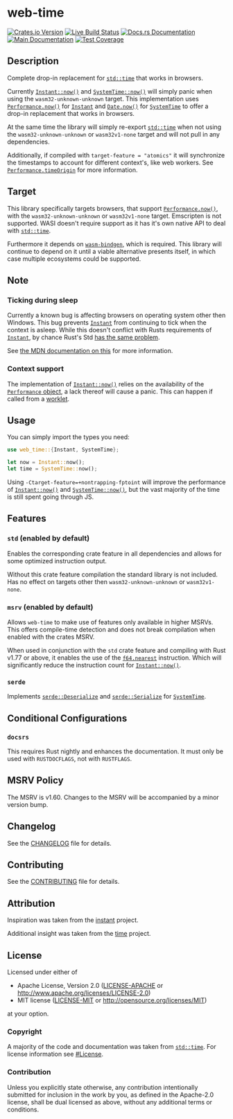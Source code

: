 # web-time

[![Crates.io Version](https://img.shields.io/crates/v/web-time.svg)](https://crates.io/crates/web-time)
[![Live Build Status](https://img.shields.io/github/check-runs/daxpedda/web-time/main?label=CI)](https://github.com/daxpedda/web-time/actions?query=branch%3Amain)
[![Docs.rs Documentation](https://img.shields.io/docsrs/web-time?label=docs.rs)](https://docs.rs/web-time/1.1.0)
[![Main Documentation](https://img.shields.io/github/actions/workflow/status/daxpedda/web-time/coverage-documentation.yaml?branch=main&label=main%20docs)](https://daxpedda.github.io/web-time/doc/web_time)
[![Test Coverage](https://img.shields.io/badge/dynamic/json?url=https%3A%2F%2Fdaxpedda.github.io%2Fweb-time%2Fcoverage%2Fcoverage.json&query=%24.coverage&label=Test%20Coverage)](https://daxpedda.github.io/web-time/coverage)

## Description

Complete drop-in replacement for [`std::time`] that works in browsers.

Currently [`Instant::now()`] and [`SystemTime::now()`] will simply panic when using the
`wasm32-unknown-unknown` target. This implementation uses [`Performance.now()`] for [`Instant`] and
[`Date.now()`] for [`SystemTime`] to offer a drop-in replacement that works in browsers.

At the same time the library will simply re-export [`std::time`] when not using the
`wasm32-unknown-unknown` or `wasm32v1-none` target and will not pull in any dependencies.

Additionally, if compiled with `target-feature = "atomics"` it will synchronize the timestamps to
account for different context's, like web workers. See [`Performance.timeOrigin`] for more
information.

## Target

This library specifically targets browsers, that support [`Performance.now()`], with the
`wasm32-unknown-unknown` or `wasm32v1-none` target. Emscripten is not supported. WASI doesn't
require support as it has it's own native API to deal with [`std::time`].

Furthermore it depends on [`wasm-bindgen`], which is required. This library will continue to depend
on it until a viable alternative presents itself, in which case multiple ecosystems could be
supported.

## Note

### Ticking during sleep

Currently a known bug is affecting browsers on operating system other then Windows. This bug
prevents [`Instant`] from continuing to tick when the context is asleep. While this doesn't conflict
with Rusts requirements of [`Instant`], by chance Rust's Std
[has the same problem](https://github.com/rust-lang/rust/issues/79462).

See
[the MDN documentation on this](https://developer.mozilla.org/en-US/docs/Web/API/Performance/now#ticking_during_sleep)
for more information.

### Context support

The implementation of [`Instant::now()`] relies on the availability of the [`Performance` object], a
lack thereof will cause a panic. This can happen if called from a [worklet].

## Usage

You can simply import the types you need:

```rust
use web_time::{Instant, SystemTime};

let now = Instant::now();
let time = SystemTime::now();
```

Using `-Ctarget-feature=+nontrapping-fptoint` will improve the performance of [`Instant::now()`] and
[`SystemTime::now()`], but the vast majority of the time is still spent going through JS.

## Features

### `std` (enabled by default)

Enables the corresponding crate feature in all dependencies and allows for some optimized
instruction output.

Without this crate feature compilation the standard library is not included. Has no effect on
targets other then `wasm32-unknown-unknown` or `wasm32v1-none`.

### `msrv` (enabled by default)

Allows `web-time` to make use of features only available in higher MSRVs. This offers compile-time
detection and does not break compilation when enabled with the crates MSRV.

When used in conjunction with the `std` crate feature and compiling with Rust v1.77 or above, it
enables the use of the [`f64.nearest`] instruction. Which will significantly reduce the instruction
count for [`Instant::now()`].

### `serde`

Implements [`serde::Deserialize`] and [`serde::Serialize`] for [`SystemTime`].

## Conditional Configurations

### `docsrs`

This requires Rust nightly and enhances the documentation. It must only be used with `RUSTDOCFLAGS`,
not with `RUSTFLAGS`.

## MSRV Policy

The MSRV is v1.60. Changes to the MSRV will be accompanied by a minor version bump.

## Changelog

See the [CHANGELOG] file for details.

## Contributing

See the [CONTRIBUTING] file for details.

## Attribution

Inspiration was taken from the [instant](https://github.com/sebcrozet/instant/tree/v0.1.12) project.

Additional insight was taken from the [time](https://github.com/time-rs/time/tree/v0.3.20) project.

## License

Licensed under either of

- Apache License, Version 2.0 ([LICENSE-APACHE] or <http://www.apache.org/licenses/LICENSE-2.0>)
- MIT license ([LICENSE-MIT] or <http://opensource.org/licenses/MIT>)

at your option.

### Copyright

A majority of the code and documentation was taken from [`std::time`]. For license information see
[#License](https://github.com/rust-lang/rust/tree/1.68.1#license).

### Contribution

Unless you explicitly state otherwise, any contribution intentionally submitted for inclusion in the
work by you, as defined in the Apache-2.0 license, shall be dual licensed as above, without any
additional terms or conditions.

[CHANGELOG]: https://github.com/daxpedda/web-time/blob/v1.1.0/CHANGELOG.md
[CONTRIBUTING]: https://github.com/daxpedda/web-time/blob/v1.1.0/CONTRIBUTING.md
[LICENSE-MIT]: https://github.com/daxpedda/web-time/blob/v1.1.0/LICENSE-MIT
[LICENSE-APACHE]: https://github.com/daxpedda/web-time/blob/v1.1.0/LICENSE-APACHE
[worklet]: https://developer.mozilla.org/en-US/docs/Web/API/Worklet
[`Date.now()`]:
	https://developer.mozilla.org/en-US/docs/Web/JavaScript/Reference/Global_Objects/Date/now
[`Instant`]: https://doc.rust-lang.org/std/time/struct.Instant.html
[`Instant::now()`]: https://doc.rust-lang.org/std/time/struct.Instant.html#method.now
[`SystemTime`]: https://doc.rust-lang.org/std/time/struct.SystemTime.html
[`SystemTime::now()`]: https://doc.rust-lang.org/std/time/struct.SystemTime.html#method.now
[`std::time`]: https://doc.rust-lang.org/std/time/
[`performance.now()`]: https://developer.mozilla.org/en-US/docs/Web/API/Performance/now
[`Performance.timeOrigin`]: https://developer.mozilla.org/en-US/docs/Web/API/Performance/timeOrigin
[`Performance` object]: https://developer.mozilla.org/en-US/docs/Web/API/performance_property
[`serde::Deserialize`]: https://docs.rs/serde/1/serde/trait.Deserialize.html
[`serde::Serialize`]: https://docs.rs/serde/1/serde/trait.Serialize.html
[`wasm-bindgen`]: https://crates.io/crates/wasm-bindgen
[`f64.nearest`]:
	https://webassembly.github.io/spec/core/syntax/instructions.html#syntax-instr-numeric
